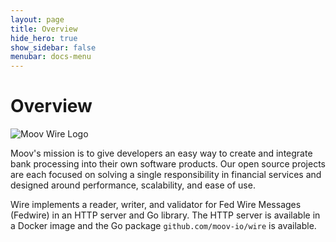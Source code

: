 ```yaml
---
layout: page
title: Overview
hide_hero: true
show_sidebar: false
menubar: docs-menu
---
```


# Overview

![Moov Wire Logo](https://repository-images.githubusercontent.com/174186064/4a00f100-c6d9-11ea-9aee-bd8f7fce633b)

Moov's mission is to give developers an easy way to create and integrate bank processing into their own software products. Our open source projects are each focused on solving a single responsibility in financial services and designed around performance, scalability, and ease of use.

Wire implements a reader, writer, and validator for Fed Wire Messages (Fedwire) in an HTTP server and Go library. The HTTP server is available in a Docker image and the Go package `github.com/moov-io/wire` is available.